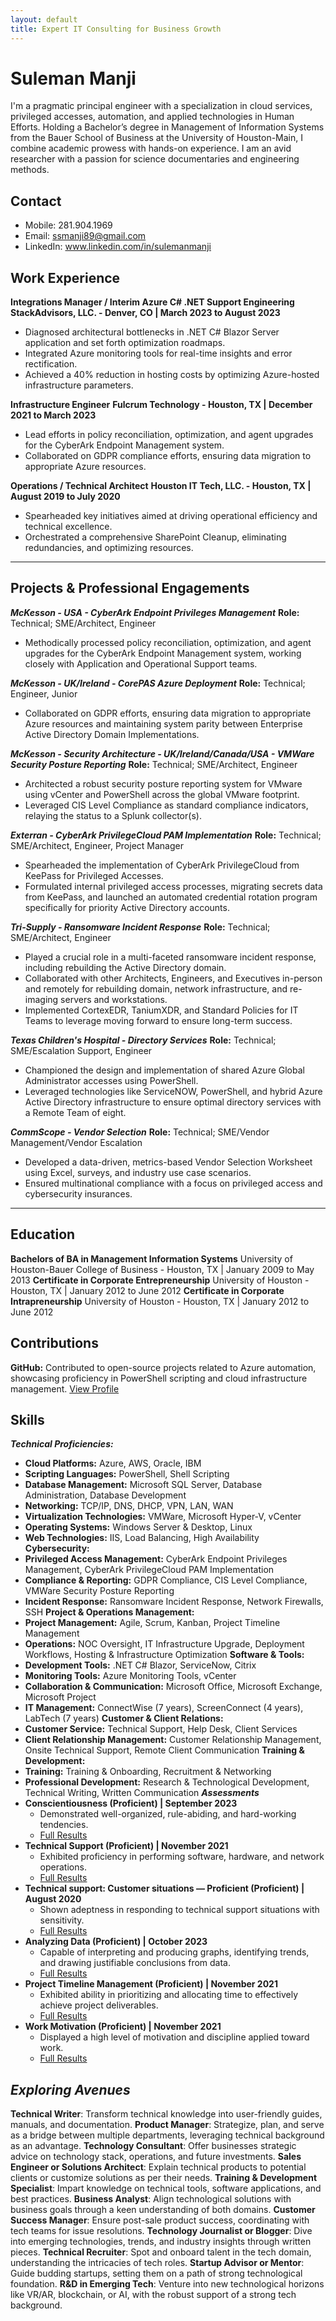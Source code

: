 ```yaml
---
layout: default
title: Expert IT Consulting for Business Growth
---
```


# Suleman Manji
I'm a pragmatic principal engineer with a specialization in cloud services, privileged accesses, automation, and applied technologies in Human Efforts. Holding a Bachelor’s degree in Management of Information Systems from the Bauer School of Business at the University of Houston-Main, I combine academic prowess with hands-on experience. I am an avid researcher with a passion for science documentaries and engineering methods.

## Contact
- Mobile: 281.904.1969
- Email: ssmanji89@gmail.com
- LinkedIn: www.linkedin.com/in/sulemanmanji

## Work Experience
**Integrations Manager / Interim Azure C# .NET Support Engineering**
**StackAdvisors, LLC. - Denver, CO | March 2023 to August 2023**
- Diagnosed architectural bottlenecks in .NET C# Blazor Server application and set forth optimization roadmaps.
- Integrated Azure monitoring tools for real-time insights and error rectification.
- Achieved a 40% reduction in hosting costs by optimizing Azure-hosted infrastructure parameters.

**Infrastructure Engineer**
**Fulcrum Technology - Houston, TX | December 2021 to March 2023**
- Lead efforts in policy reconciliation, optimization, and agent upgrades for the CyberArk Endpoint Management system.
- Collaborated on GDPR compliance efforts, ensuring data migration to appropriate Azure resources.

**Operations / Technical Architect**
**Houston IT Tech, LLC. - Houston, TX | August 2019 to July 2020**
- Spearheaded key initiatives aimed at driving operational efficiency and technical excellence.
- Orchestrated a comprehensive SharePoint Cleanup, eliminating redundancies, and optimizing resources.

---

## Projects & Professional Engagements
***McKesson - USA - CyberArk Endpoint Privileges Management***
**Role:** Technical; SME/Architect, Engineer  
- Methodically processed policy reconciliation, optimization, and agent upgrades for the CyberArk Endpoint Management system, working closely with Application and Operational Support teams.

***McKesson - UK/Ireland - CorePAS Azure Deployment***
**Role:** Technical; Engineer, Junior  
- Collaborated on GDPR efforts, ensuring data migration to appropriate Azure resources and maintaining system parity between Enterprise Active Directory Domain Implementations.

***McKesson - Security Architecture - UK/Ireland/Canada/USA - VMWare Security Posture Reporting***
**Role:** Technical; SME/Architect, Engineer  
- Architected a robust security posture reporting system for VMware using vCenter and PowerShell across the global VMware footprint.
- Leveraged CIS Level Compliance as standard compliance indicators, relaying the status to a Splunk collector(s).

***Exterran - CyberArk PrivilegeCloud PAM Implementation***
**Role:** Technical; SME/Architect, Engineer, Project Manager  
- Spearheaded the implementation of CyberArk PrivilegeCloud from KeePass for Privileged Accesses.
- Formulated internal privileged access processes, migrating secrets data from KeePass, and launched an automated credential rotation program specifically for priority Active Directory accounts.

***Tri-Supply - Ransomware Incident Response***
**Role:** Technical; SME/Architect, Engineer  
- Played a crucial role in a multi-faceted ransomware incident response, including rebuilding the Active Directory domain.
- Collaborated with other Architects, Engineers, and Executives in-person and remotely for rebuilding domain, network infrastructure, and re-imaging servers and workstations.
- Implemented CortexEDR, TaniumXDR, and Standard Policies for IT Teams to leverage moving forward to ensure long-term success.

***Texas Children's Hospital - Directory Services***
**Role:** Technical; SME/Escalation Support, Engineer  
- Championed the design and implementation of shared Azure Global Administrator accesses using PowerShell.
- Leveraged technologies like ServiceNOW, PowerShell, and hybrid Azure Active Directory infrastructure to ensure optimal directory services with a Remote Team of eight.

***CommScope - Vendor Selection***
**Role:** Technical; SME/Vendor Management/Vendor Escalation  
- Developed a data-driven, metrics-based Vendor Selection Worksheet using Excel, surveys, and industry use case scenarios.
- Ensured multinational compliance with a focus on privileged access and cybersecurity insurances.

---

## Education
**Bachelors of BA in Management Information Systems**
University of Houston-Bauer College of Business - Houston, TX | January 2009 to May 2013
**Certificate in Corporate Entrepreneurship**
University of Houston - Houston, TX | January 2012 to June 2012
**Certificate in Corporate Intrapreneurship**
University of Houston - Houston, TX | January 2012 to June 2012

## Contributions
**GitHub:** Contributed to open-source projects related to Azure automation, showcasing proficiency in PowerShell scripting and cloud infrastructure management. [View Profile](https://github.com/ssmanji89)

## Skills
***Technical Proficiencies:***
- **Cloud Platforms:** Azure, AWS, Oracle, IBM
- **Scripting Languages:** PowerShell, Shell Scripting
- **Database Management:** Microsoft SQL Server, Database Administration, Database Development
- **Networking:** TCP/IP, DNS, DHCP, VPN, LAN, WAN
- **Virtualization Technologies:** VMWare, Microsoft Hyper-V, vCenter
- **Operating Systems:** Windows Server & Desktop, Linux
- **Web Technologies:** IIS, Load Balancing, High Availability
**Cybersecurity:**
- **Privileged Access Management:** CyberArk Endpoint Privileges Management, CyberArk PrivilegeCloud PAM Implementation
- **Compliance & Reporting:** GDPR Compliance, CIS Level Compliance, VMWare Security Posture Reporting
- **Incident Response:** Ransomware Incident Response, Network Firewalls, SSH
**Project & Operations Management:**
- **Project Management:** Agile, Scrum, Kanban, Project Timeline Management
- **Operations:** NOC Oversight, IT Infrastructure Upgrade, Deployment Workflows, Hosting & Infrastructure Optimization
**Software & Tools:**
- **Development Tools:** .NET C# Blazor, ServiceNow, Citrix
- **Monitoring Tools:** Azure Monitoring Tools, vCenter
- **Collaboration & Communication:** Microsoft Office, Microsoft Exchange, Microsoft Project
- **IT Management:** ConnectWise (7 years), ScreenConnect (4 years), LabTech (7 years)
**Customer & Client Relations:**
- **Customer Service:** Technical Support, Help Desk, Client Services
- **Client Relationship Management:** Customer Relationship Management, Onsite Technical Support, Remote Client Communication
**Training & Development:**
- **Training:** Training & Onboarding, Recruitment & Networking
- **Professional Development:** Research & Technological Development, Technical Writing, Written Communication
***Assessments***
- **Conscientiousness (Proficient) | September 2023**
  - Demonstrated well-organized, rule-abiding, and hard-working tendencies.
  - [Full Results](https://share.indeedassessments.com/attempts/b4a24f57368b55ea4d38da8e75007871eed53dc074545cb7)
- **Technical Support (Proficient) | November 2021**
  - Exhibited proficiency in performing software, hardware, and network operations.
  - [Full Results](https://share.indeedassessments.com/attempts/5611fa33d2af7f3cac06a66e93bcc1efeed53dc074545cb7)
- **Technical support: Customer situations — Proficient (Proficient) | August 2020**
  - Shown adeptness in responding to technical support situations with sensitivity.
  - [Full Results](https://share.indeedassessments.com/attempts/07b4e7e62e91b93ea1f7d9cad8fa05d0eed53dc074545cb7)
- **Analyzing Data (Proficient) | October 2023**
  - Capable of interpreting and producing graphs, identifying trends, and drawing justifiable conclusions from data.
  - [Full Results](https://share.indeedassessments.com/attempts/37868e532570a885784ff74262097ea8eed53dc074545cb7)
- **Project Timeline Management (Proficient) | November 2021**
  - Exhibited ability in prioritizing and allocating time to effectively achieve project deliverables.
  - [Full Results](https://share.indeedassessments.com/attempts/ad06e39524d862ffa8083c362fd84210eed53dc074545cb7)
- **Work Motivation (Proficient) | November 2021**
  - Displayed a high level of motivation and discipline applied toward work.
  - [Full Results](https://share.indeedassessments.com/attempts/d5115f7fc85e02b340a34748799d8c29eed53dc074545cb7)

## ***Exploring Avenues***
**Technical Writer**: Transform technical knowledge into user-friendly guides, manuals, and documentation.
**Product Manager**: Strategize, plan, and serve as a bridge between multiple departments, leveraging technical background as an advantage.
**Technology Consultant**: Offer businesses strategic advice on technology stack, operations, and future investments.
**Sales Engineer or Solutions Architect**: Explain technical products to potential clients or customize solutions as per their needs.
**Training & Development Specialist**: Impart knowledge on technical tools, software applications, and best practices.
**Business Analyst**: Align technological solutions with business goals through a keen understanding of both domains.
**Customer Success Manager**: Ensure post-sale product success, coordinating with tech teams for issue resolutions.
**Technology Journalist or Blogger**: Dive into emerging technologies, trends, and industry insights through written pieces.
**Technical Recruiter**: Spot and onboard talent in the tech domain, understanding the intricacies of tech roles.
**Startup Advisor or Mentor**: Guide budding startups, setting them on a path of strong technological foundation.
**R&D in Emerging Tech**: Venture into new technological horizons like VR/AR, blockchain, or AI, with the robust support of a strong tech background.
